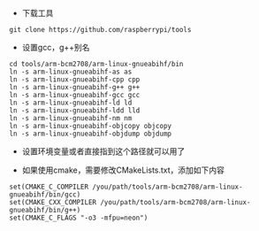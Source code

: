 * 下载工具
```
git clone https://github.com/raspberrypi/tools
```

* 设置gcc，g++别名
```
cd tools/arm-bcm2708/arm-linux-gnueabihf/bin
ln -s arm-linux-gnueabihf-as as
ln -s arm-linux-gnueabihf-cpp cpp
ln -s arm-linux-gnueabihf-g++ g++
ln -s arm-linux-gnueabihf-gcc gcc
ln -s arm-linux-gnueabihf-ld ld
ln -s arm-linux-gnueabihf-ldd lld
ln -s arm-linux-gnueabihf-nm nm
ln -s arm-linux-gnueabihf-objcopy objcopy
ln -s arm-linux-gnueabihf-objdump objdump
```

* 设置环境变量或者直接指到这个路径就可以用了

* 如果使用cmake，需要修改CMakeLists.txt，添加如下内容
```
set(CMAKE_C_COMPILER /you/path/tools/arm-bcm2708/arm-linux-gnueabihf/bin/gcc)
set(CMAKE_CXX_COMPILER /you/path/tools/arm-bcm2708/arm-linux-gnueabihf/bin/g++)
set(CMAKE_C_FLAGS "-o3 -mfpu=neon")
```
